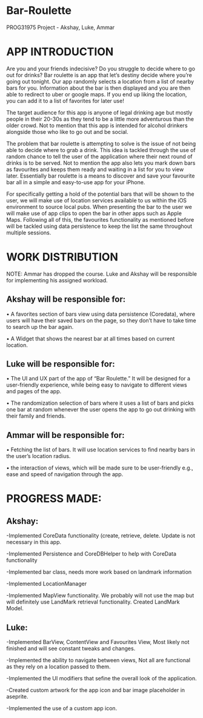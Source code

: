 # <h1> Bar-Roulette </h1>
 <p> PROG31975 Project - Akshay, Luke, Ammar </p>


<h1> APP INTRODUCTION </h1>

<p> Are you and your friends indecisive? Do you struggle to decide where to go out for drinks? Bar roulette is an app that let’s destiny decide where you’re going out tonight.  Our app randomly selects a location from a list of nearby bars for you.  Information about the bar is then displayed and you are then able to redirect to uber or google maps.  If you end up liking the location, you can add it to a list of favorites for later use! </p>

<p> The target audience for this app is anyone of legal drinking age but mostly people in their 20-30s as they tend to be a little more adventurous than the older crowd. Not to mention that this app is intended for alcohol drinkers alongside those who like to go out and be social. </p>

<p> The problem that bar roulette is attempting to solve is the issue of not being able to decide where to grab a drink. This idea is tackled through the use of random chance to tell the user of the application where their next round of drinks is to be served.  Not to mention the app also lets you mark down bars as favourites and keeps them ready and waiting in a list for you to view later.  Essentially bar roulette is a means to discover and save your favourite bar all in a simple and easy-to-use app for your iPhone. </p>


<p> For specifically getting a hold of the potential bars that will be shown to the user, we will make use of location services available to us within the iOS environment to source local pubs. When presenting the bar to the user we will make use of app clips to open the bar in other apps such as Apple Maps. Following all of this, the favourites functionality as mentioned before will be tackled using data persistence to keep the list the same throughout multiple sessions. </p>

<h1> WORK DISTRIBUTION </h1>

NOTE: Ammar has dropped the course. Luke and Akshay will be responsible for implementing his assigned workload.

<h2> Akshay will be responsible for: </h2>
<p> •	A favorites section of bars view using data persistence (Coredata), where users will have their saved bars on the page, so they don’t have to take time to search up the bar again. </p>
<p> •	A Widget that shows the nearest bar at all times based on current location. </p>

<h2> Luke will be responsible for: </h2>
<p> •	The UI and UX part of the app of “Bar Roulette.” It will be designed for a user-friendly experience, while being easy to navigate to different views and pages of the app. </p>
<p> •	The randomization selection of bars where it uses a list of bars and picks one bar at random whenever the user opens the app to go out drinking with their family and friends. </p>

<h2> Ammar will be responsible for: </h2>
<p> •	Fetching the list of bars. It will use location services to find nearby bars in the user’s location radius. </p>
<p> •	the interaction of views, which will be made sure to be user-friendly e.g., ease and speed of navigation through the app. </p>

<h1> PROGRESS MADE: </h1>
<h2> Akshay: </h2>
<p> -Implemented CoreData functionality (create, retrieve, delete. Update is not necessary in this app. </p>
<p> -Implemented Persistence and CoreDBHelper to help with CoreData functionality </p>
<p> -Implemented bar class, needs more work based on landmark information </p>
<p> -Implemented LocationManager </p>
<p> -Implemented MapView functionality. We probably will not use the map but will definitely use LandMark retrieval functionality. Created LandMark Model. </p>

<h2> Luke: </h2>
<p> -Implemented BarView, ContentView and Favourites View, Most likely not finished and will see constant tweaks and changes. </p>
<p> -Implemented the ability to navigate between views, Not all are functional as they rely on a location passed to them. </p>
<p> -Implemented the UI modifiers that sefine the overall look of the application. </p>
<p> -Created custom artwork for the app icon and bar image placeholder in aseprite. </p>
<p> -Implemented the use of a custom app icon. </p>


